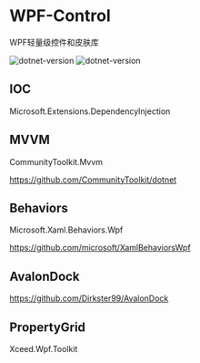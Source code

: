 # WPF-Control
WPF轻量级控件和皮肤库

<p align="left"> 
    <img alt="dotnet-version" src="https://img.shields.io/badge/.net-v6.0-windows.svg"></img>
    <img alt="dotnet-version" src="https://img.shields.io/badge/.net-v7.0-windows.svg"></img>
</p>

## IOC
Microsoft.Extensions.DependencyInjection

## MVVM
CommunityToolkit.Mvvm

https://github.com/CommunityToolkit/dotnet

## Behaviors
Microsoft.Xaml.Behaviors.Wpf

https://github.com/microsoft/XamlBehaviorsWpf

## AvalonDock
https://github.com/Dirkster99/AvalonDock

## PropertyGrid
Xceed.Wpf.Toolkit
